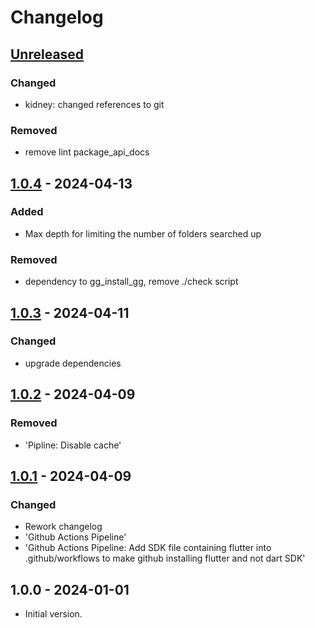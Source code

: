 # Changelog

## [Unreleased]

### Changed

- kidney: changed references to git

### Removed

- remove lint package\_api\_docs

## [1.0.4] - 2024-04-13

### Added

- Max depth for limiting the number of folders searched up

### Removed

- dependency to gg\_install\_gg, remove ./check script

## [1.0.3] - 2024-04-11

### Changed

- upgrade dependencies

## [1.0.2] - 2024-04-09

### Removed

- 'Pipline: Disable cache'

## [1.0.1] - 2024-04-09

### Changed

- Rework changelog
- 'Github Actions Pipeline'
- 'Github Actions Pipeline: Add SDK file containing flutter into .github/workflows to make github installing flutter and not dart SDK'

## 1.0.0 - 2024-01-01

- Initial version.

[Unreleased]: https://github.com/inlavigo/gg_project_root/compare/1.0.4...HEAD
[1.0.4]: https://github.com/inlavigo/gg_project_root/compare/1.0.3...1.0.4
[1.0.3]: https://github.com/inlavigo/gg_project_root/compare/1.0.2...1.0.3
[1.0.2]: https://github.com/inlavigo/gg_project_root/compare/1.0.1...1.0.2
[1.0.1]: https://github.com/inlavigo/gg_project_root/compare/1.0.0...1.0.1
